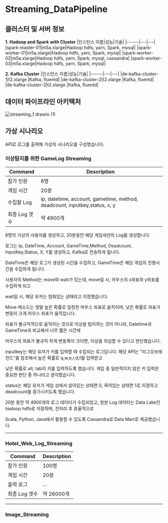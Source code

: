 # Streaming_DataPipeline
## 클러스터 및 서버 정보
<b>1. Hadoop and Spark with Cluster </b>
|인스턴스 이름|성능|기술|
|------|---|---|
|spark-master-01|m5a.xlarge|Hadoop hdfs, yarn, Spark, mysql|
|spark-worker-01|m5a.xlarge|Hadoop hdfs, yarn, Spark, mysql|
|spark-worker-02|m5a.xlarge|Hadoop hdfs, yarn, Spark, mysql, cassandra|
|spark-worker-03|m5a.xlarge|Hadoop hdfs, yarn, Spark, mysql|

<b>2. Kafka Cluster</b>
|인스턴스 이름|성능|기술|
|------|---|---|
|de-kafka-cluster-1|t2.xlarge |Kafka, fluentd|
|de-kafka-cluster-2|t2.xlarge |Kafka, fluentd|
|de-kafka-cluster-3|t2.xlarge |Kafka, fluentd|

## 데이터 파이프라인 아키텍처
![streaming_1 drawio (1)](https://github.com/Ra99it/Distributed-processing-and-cluster-operations-engineering/assets/122541545/4ee9a2ae-e449-435e-8339-076eee53dd1e)


## 가상 시나리오
API로 로그를 출력해 가상의 시나리오를 구성했습니다.

### 이상탐지를 위한 GameLog Streaming

| Command | Description |
| --- | --- |
| 참가 인원 | 6명 |
| 게임 시간 | 20분 |
| 수집할 Log| ip, datetime, account, gametime, method, deadcount, inputkey,status, x, y |
| 최종 Log 갯수 | 약 4900개 |

6명의 가상의 사용자를 생성하고, 20분동안 해당 게임세션의 Log를 생성합니다. <br>

로그는 Ip, DateTime, Account, GameTime,Method, Deadcount, InputKey,Status, X, Y를 생성하고, Kafka로 전송하게 됩니다. <br>

DateTime은 해당 로그가 생성된 시간을 수집하고, GameTime은 해당 게임의 진행시간을 수집하게 됩니다. <br>

사용자의 Method는 move와 wait가 있는데, move일 시, 마우스의 x좌표와 y좌표를 수집하게 되고 <br>

wait일 시, 해당 유저는 멈춰있는 상태라고 지정했습니다. <br>

Move 메소드는 정말 높은 확률로 일정한 마우스 좌표로 움직이며, 낮은 확률로 좌표가 변동이 크게 마우스 좌표가 움직입니다. <br>

좌표가 불규칙적으로 움직이는 것으로 이상을 탐지하는 것이 아니라, Datetime과 GameTime과 비교해서 너무 짧은 시간에 <br>

마우스의 좌표가 불규칙 하게 변동폭이 크다면, 이상을 의심할 수 있다고 판단했습니다.

inputkey는 해당 유저가 키를 입력할 때 수집되는 로그입니다. 해당 API는 "리그오브레전드"를 참조해서 높은 확률로 q,w,e,r,d,f를 입력받고 <br>

낮은 확률로 alt, tab의 키를 입력하도록 했습니다. 게임 중 일반적이지 않은 키 입력은 중요한 판단 중 하나라고 생각했습니다. <br>

status는 해당 유저가 게임 상에서 살아있는 상태면 0, 죽어있는 상태면 1로 지정하고 deadcount를 증가시키도록 했습니다. <br>

20분 동안 약 4900개의 로그 데이터가 수집되었고, 원본 Log 데이터는 Data Lake인 hadoop hdfs로 저장하며, 전처리 후 효율적으로 <br>

Scala, Python, Java에서 활용할 수 있도록 Cassandra로 Data Mart로 제공했습니다.

-------


### Hotel_Web_Log_Streaming
| Command | Description |
| --- | --- |
| 참가 인원 | 100명 |
| 게임 시간 | 20분 |
| 출력 로그 | ... |
| 최종 Log 갯수 | 약 26000개 |

--------

### Image_Streaming

